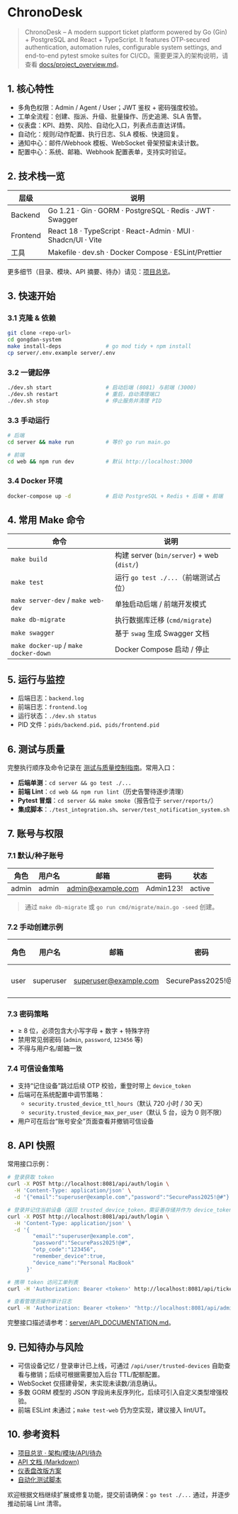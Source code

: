 # ChronoDesk

> ChronoDesk – A modern support ticket platform powered by Go (Gin) + PostgreSQL and React + TypeScript. It features OTP-secured authentication, automation rules, configurable system settings, and end-to-end pytest smoke suites for CI/CD。需要更深入的架构说明，请查看 [docs/project_overview.md](docs/project_overview.md)。

## 1. 核心特性
- 多角色权限：Admin / Agent / User；JWT 鉴权 + 密码强度校验。
- 工单全流程：创建、指派、升级、批量操作、历史追溯、SLA 告警。
- 仪表盘：KPI、趋势、风险、自动化入口，列表点击直达详情。
- 自动化：规则/动作配置、执行日志、SLA 模板、快速回复。
- 通知中心：邮件/Webhook 模板、WebSocket 骨架预留未读计数。
- 配置中心：系统、邮箱、Webhook 配置表单，支持实时验证。

## 2. 技术栈一览
| 层级 | 说明 |
| --- | --- |
| Backend | Go 1.21 · Gin · GORM · PostgreSQL · Redis · JWT · Swagger |
| Frontend | React 18 · TypeScript · React-Admin · MUI · Shadcn/UI · Vite |
| 工具 | Makefile · dev.sh · Docker Compose · ESLint/Prettier |

更多细节（目录、模块、API 摘要、待办）请见：[项目总览](docs/project_overview.md)。

## 3. 快速开始
### 3.1 克隆 & 依赖
```bash
git clone <repo-url>
cd gongdan-system
make install-deps              # go mod tidy + npm install
cp server/.env.example server/.env
```

### 3.2 一键起停
```bash
./dev.sh start                 # 启动后端 (8081) 与前端 (3000)
./dev.sh restart               # 重启，自动清理端口
./dev.sh stop                  # 停止服务并清理 PID
```

### 3.3 手动运行
```bash
# 后端
cd server && make run          # 等价 go run main.go

# 前端
cd web && npm run dev          # 默认 http://localhost:3000
```

### 3.4 Docker 环境
```bash
docker-compose up -d           # 启动 PostgreSQL + Redis + 后端 + 前端
```

## 4. 常用 Make 命令
| 命令 | 说明 |
| --- | --- |
| `make build` | 构建 server (`bin/server`) + web (`dist/`) |
| `make test` | 运行 `go test ./...`（前端测试占位） |
| `make server-dev` / `make web-dev` | 单独启动后端 / 前端开发模式 |
| `make db-migrate` | 执行数据库迁移 (`cmd/migrate`) |
| `make swagger` | 基于 `swag` 生成 Swagger 文档 |
| `make docker-up` / `make docker-down` | Docker Compose 启动 / 停止 |

## 5. 运行与监控
- 后端日志：`backend.log`
- 前端日志：`frontend.log`
- 运行状态：`./dev.sh status`
- PID 文件：`pids/backend.pid`、`pids/frontend.pid`

## 6. 测试与质量
完整执行顺序及命令记录在 [测试与质量控制指南](docs/testing_guide.md)。常用入口：

- **后端单测**：`cd server && go test ./...`
- **前端 Lint**：`cd web && npm run lint`（历史告警待逐步清理）
- **Pytest 冒烟**：`cd server && make smoke`（报告位于 `server/reports/`）
- **集成脚本**：`./test_integration.sh`、`server/test_notification_system.sh`

## 7. 账号与权限
### 7.1 默认/种子账号
| 角色 | 用户名 | 邮箱 | 密码 | 状态 |
| --- | --- | --- | --- | --- |
| admin | admin | admin@example.com | Admin123! | active |

> 通过 `make db-migrate` 或 `go run cmd/migrate/main.go -seed` 创建。

### 7.2 手动创建示例
| 角色 | 用户名 | 邮箱 | 密码 | 说明 |
| --- | --- | --- | --- | --- |
| user | superuser | superuser@example.com | SecurePass2025!@# | API 测试 |

### 7.3 密码策略
- ≥ 8 位，必须包含大小写字母 + 数字 + 特殊字符
- 禁用常见弱密码 (`admin`, `password`, `123456` 等)
- 不得与用户名/邮箱一致

### 7.4 可信设备策略
- 支持“记住设备”跳过后续 OTP 校验，重登时带上 `device_token`
- 后端可在系统配置中调节策略：
  - `security.trusted_device_ttl_hours`（默认 720 小时 / 30 天）
  - `security.trusted_device_max_per_user`（默认 5 台，设为 0 则不限）
- 用户可在后台“账号安全”页面查看并撤销可信设备

## 8. API 快照
常用接口示例：
```bash
# 登录获取 token
curl -X POST http://localhost:8081/api/auth/login \
  -H 'Content-Type: application/json' \
  -d '{"email":"superuser@example.com","password":"SecurePass2025!@#"}'

# 登录并记住当前设备（返回 trusted_device_token，需妥善存储并作为 device_token 参与后续登录）
curl -X POST http://localhost:8081/api/auth/login \
  -H 'Content-Type: application/json' \
  -d '{
        "email":"superuser@example.com",
        "password":"SecurePass2025!@#",
        "otp_code":"123456",
        "remember_device":true,
        "device_name":"Personal MacBook"
      }'

# 携带 token 访问工单列表
curl -H 'Authorization: Bearer <token>' http://localhost:8081/api/tickets

# 查看管理员操作审计日志
curl -H 'Authorization: Bearer <token>' "http://localhost:8081/api/admin/audit-logs?page=1&limit=20"
```

完整接口描述请参考：[server/API_DOCUMENTATION.md](server/API_DOCUMENTATION.md)。

## 9. 已知待办与风险
- 可信设备记忆 / 登录审计已上线，可通过 `/api/user/trusted-devices` 自助查看与撤销；后续可根据需要加入后台 TTL/配额配置。
- WebSocket 仅搭建骨架，未实现未读数/消息确认。
- 多数 GORM 模型的 JSON 字段尚未反序列化，后续可引入自定义类型增强校验。
- 前端 ESLint 未通过；`make test-web` 仍为空实现，建议接入 lint/UT。

## 10. 参考资料
- [项目总览 · 架构/模块/API/待办](docs/project_overview.md)
- [API 文档 (Markdown)](server/API_DOCUMENTATION.md)
- [仪表盘改版方案](docs/dashboard_redesign.md)
- [自动化测试脚本](server/tests/)

欢迎根据文档继续扩展或修复功能，提交前请确保：`go test ./...` 通过，并逐步推动前端 Lint 清零。
